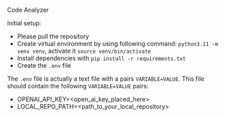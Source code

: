 Code Analyzer 

Initial setup:
- Please pull the repository
- Create virtual environment by using following command: `python3.11 -m venv venv`, activate it `source venv/bin/activate` 
- Install dependencies with `pip install -r requirements.txt`
- Create the `.env` file

The `.env` file is actually a text file with a pairs `VARIABLE=VALUE`. This file should contain the following `VARIABLE=VALUE` pairs:
- OPENAI_API_KEY=<open_ai_key_placed_here>
- LOCAL_REPO_PATH=<path_to_your_local_repository>